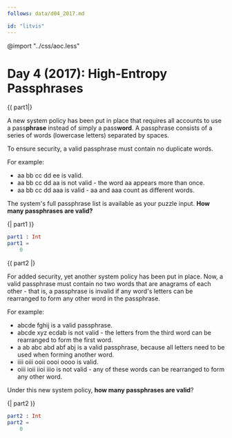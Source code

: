 ```yaml
---
follows: data/d04_2017.md

id: "litvis"
---
```


@import "../css/aoc.less"

# Day 4 (2017): High-Entropy Passphrases

{( part1|}

A new system policy has been put in place that requires all accounts to use a pass**phrase** instead of simply a pass**word**. A passphrase consists of a series of words (lowercase letters) separated by spaces.

To ensure security, a valid passphrase must contain no duplicate words.

For example:

- aa bb cc dd ee is valid.
- aa bb cc dd aa is not valid - the word aa appears more than once.
- aa bb cc dd aaa is valid - aa and aaa count as different words.

The system's full passphrase list is available as your puzzle input. **How many passphrases are valid?**

{| part1 )}

```elm {l r}
part1 : Int
part1 =
    0
```

{( part2 |}

For added security, yet another system policy has been put in place. Now, a valid passphrase must contain no two words that are anagrams of each other - that is, a passphrase is invalid if any word's letters can be rearranged to form any other word in the passphrase.

For example:

- abcde fghij is a valid passphrase.
- abcde xyz ecdab is not valid - the letters from the third word can be rearranged to form the first word.
- a ab abc abd abf abj is a valid passphrase, because all letters need to be used when forming another word.
- iiii oiii ooii oooi oooo is valid.
- oiii ioii iioi iiio is not valid - any of these words can be rearranged to form any other word.

Under this new system policy, **how many passphrases are valid**?

{| part2 )}

```elm {l r}
part2 : Int
part2 =
    0
```
